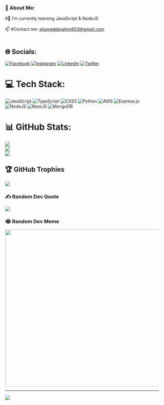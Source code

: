### 💫 About Me:
 #🌱 I’m currently learning JavaScript & NodeJS<br><br>📫
 #Contact me: elsayedebrahim603@gmail.com<br><br>


## 🌐 Socials:
[![Facebook](https://img.shields.io/badge/Facebook-%231877F2.svg?logo=Facebook&logoColor=white)](https://facebook.com/0x3brvh1m) [![Instagram](https://img.shields.io/badge/Instagram-%23E4405F.svg?logo=Instagram&logoColor=white)](https://instagram.com/0x3brvh1m) [![LinkedIn](https://img.shields.io/badge/LinkedIn-%230077B5.svg?logo=linkedin&logoColor=white)](https://linkedin.com/in/0x3brvh1m) [![Twitter](https://img.shields.io/badge/Twitter-%231DA1F2.svg?logo=Twitter&logoColor=white)](https://twitter.com/0x3brvh1m) 

# 💻 Tech Stack:
![JavaScript](https://img.shields.io/badge/javascript-%23323330.svg?style=for-the-badge&logo=javascript&logoColor=%23F7DF1E) ![TypeScript](https://img.shields.io/badge/typescript-%23007ACC.svg?style=for-the-badge&logo=typescript&logoColor=white) ![CSS3](https://img.shields.io/badge/css3-%231572B6.svg?style=for-the-badge&logo=css3&logoColor=white) ![Python](https://img.shields.io/badge/python-3670A0?style=for-the-badge&logo=python&logoColor=ffdd54) ![AWS](https://img.shields.io/badge/AWS-%23FF9900.svg?style=for-the-badge&logo=amazon-aws&logoColor=white) ![Express.js](https://img.shields.io/badge/express.js-%23404d59.svg?style=for-the-badge&logo=express&logoColor=%2361DAFB) ![NodeJS](https://img.shields.io/badge/node.js-6DA55F?style=for-the-badge&logo=node.js&logoColor=white) ![NestJS](https://img.shields.io/badge/nestjs-%23E0234E.svg?style=for-the-badge&logo=nestjs&logoColor=white) ![MongoDB](https://img.shields.io/badge/MongoDB-%234ea94b.svg?style=for-the-badge&logo=mongodb&logoColor=white)
# 📊 GitHub Stats:
![](https://github-readme-stats.vercel.app/api?username=0x3brvh1m&theme=dark&hide_border=false&include_all_commits=false&count_private=false)<br/>
![](https://github-readme-streak-stats.herokuapp.com/?user=0x3brvh1m&theme=dark&hide_border=false)<br/>
![](https://github-readme-stats.vercel.app/api/top-langs/?username=0x3brvh1m&theme=dark&hide_border=false&include_all_commits=false&count_private=false&layout=compact)

## 🏆 GitHub Trophies
![](https://github-profile-trophy.vercel.app/?username=0x3brvh1m&theme=radical&no-frame=false&no-bg=true&margin-w=4)

### ✍️ Random Dev Quote
![](https://quotes-github-readme.vercel.app/api?type=horizontal&theme=radical)

### 😂 Random Dev Meme
<img src="https://random-memer.herokuapp.com/" width="512px"/>

---
[![](https://visitcount.itsvg.in/api?id=0x3brvh1m&icon=0&color=0)](https://visitcount.itsvg.in)
